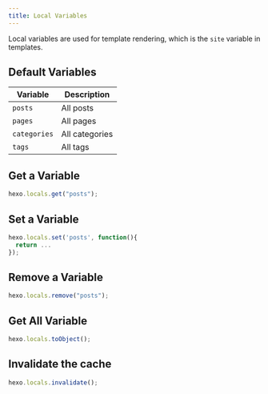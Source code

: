 ```yaml
---
title: Local Variables
---
```


Local variables are used for template rendering, which is the `site` variable in templates.

## Default Variables

| Variable     | Description    |
| ------------ | -------------- |
| `posts`      | All posts      |
| `pages`      | All pages      |
| `categories` | All categories |
| `tags`       | All tags       |

## Get a Variable

```js
hexo.locals.get("posts");
```

## Set a Variable

```js
hexo.locals.set('posts', function(){
  return ...
});
```

## Remove a Variable

```js
hexo.locals.remove("posts");
```

## Get All Variable

```js
hexo.locals.toObject();
```

## Invalidate the cache

```js
hexo.locals.invalidate();
```
